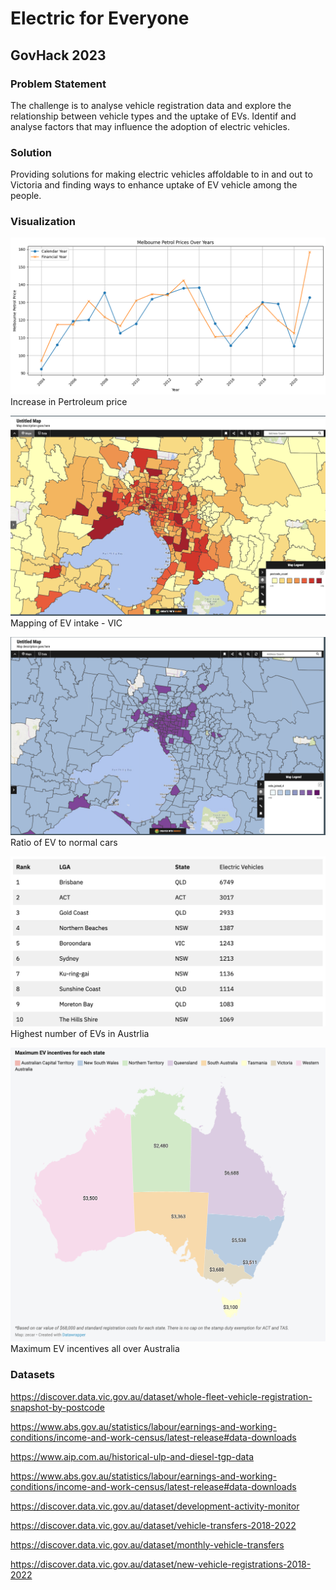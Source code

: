 
# Electric for Everyone

## GovHack 2023

### Problem Statement

The challenge is to analyse vehicle registration data and explore the relationship between vehicle types and the uptake of EVs. Identif and analyse factors that may influence the adoption of electric vehicles.

### Solution

Providing solutions for making electric vehicles affoldable to in and out to Victoria and finding ways to enhance uptake of EV vehicle among the people.

### Visualization

![Graph-1](https://github.com/Prashanth1211/GovHackEV/blob/main/img/image.png)
Increase in Pertroleum price

![Graph-2](https://github.com/Prashanth1211/GovHackEV/blob/main/img/Screenshot%202023-08-20%20at%201.02.49%20pm.png)
Mapping of EV intake - VIC

![Graph-3](https://github.com/Prashanth1211/GovHackEV/blob/main/img/Screenshot%202023-08-20%20at%201.02.56%20pm.png)
Ratio of EV to normal cars

![Graph-5](https://github.com/Prashanth1211/GovHackEV/blob/main/img/Screenshot%202023-08-20%20at%201.19.49%20pm.png)
Highest number of EVs in Austrlia

![Graph-6](https://github.com/Prashanth1211/GovHackEV/blob/main/img/aus-sub.png)
Maximum EV incentives all over Australia

### Datasets
https://discover.data.vic.gov.au/dataset/whole-fleet-vehicle-registration-snapshot-by-postcode

https://www.abs.gov.au/statistics/labour/earnings-and-working-conditions/income-and-work-census/latest-release#data-downloads

https://www.aip.com.au/historical-ulp-and-diesel-tgp-data

https://www.abs.gov.au/statistics/labour/earnings-and-working-conditions/income-and-work-census/latest-release#data-downloads

https://discover.data.vic.gov.au/dataset/development-activity-monitor

https://discover.data.vic.gov.au/dataset/vehicle-transfers-2018-2022

https://discover.data.vic.gov.au/dataset/monthly-vehicle-transfers

https://discover.data.vic.gov.au/dataset/new-vehicle-registrations-2018-2022
